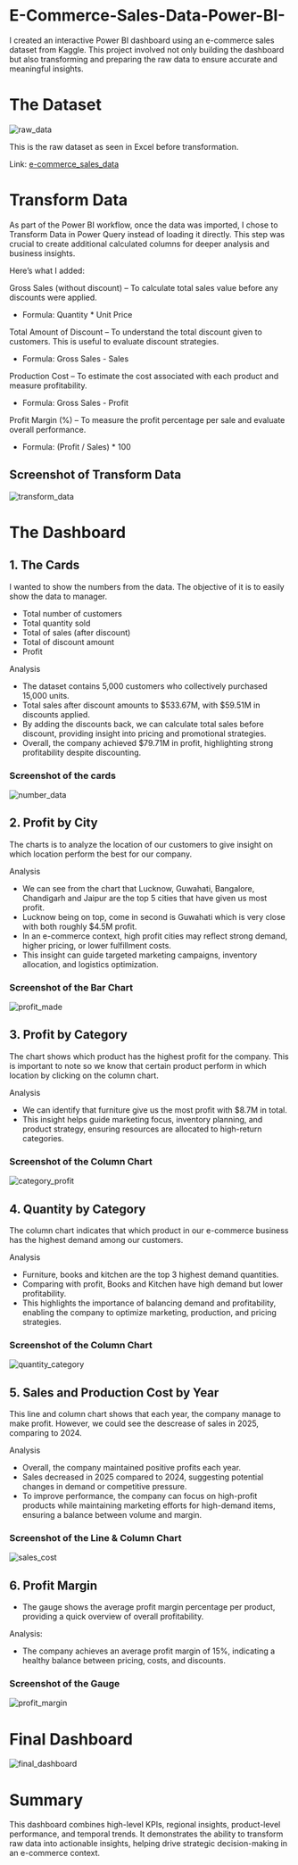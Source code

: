 # E-Commerce-Sales-Data-Power-BI-
I created an interactive Power BI dashboard using an e-commerce sales dataset from Kaggle. This project involved not only building the dashboard but also transforming and preparing the raw data to ensure accurate and meaningful insights.

# The Dataset
![raw_data](raw_data.png)

This is the raw dataset as seen in Excel before transformation.

Link: [e-commerce_sales_data](Ecommerce_Sales_Data_2024_2025.csv)

# Transform Data
As part of the Power BI workflow, once the data was imported, I chose to Transform Data in Power Query instead of loading it directly.
This step was crucial to create additional calculated columns for deeper analysis and business insights.

Here’s what I added:

Gross Sales (without discount) – To calculate total sales value before any discounts were applied.

- Formula: Quantity * Unit Price

Total Amount of Discount – To understand the total discount given to customers. This is useful to evaluate discount strategies.

- Formula: Gross Sales - Sales

Production Cost – To estimate the cost associated with each product and measure profitability.

- Formula: Gross Sales - Profit

Profit Margin (%) – To measure the profit percentage per sale and evaluate overall performance.

- Formula: (Profit / Sales) * 100

## Screenshot of Transform Data
![transform_data](transform_data.png)

# The Dashboard

## 1. The Cards
I wanted to show the numbers from the data. The objective of it is to easily show the data to manager.
- Total number of customers
- Total quantity sold
- Total of sales (after discount)
- Total of discount amount
- Profit

Analysis
- The dataset contains 5,000 customers who collectively purchased 15,000 units.
- Total sales after discount amounts to $533.67M, with $59.51M in discounts applied.
- By adding the discounts back, we can calculate total sales before discount, providing insight into pricing and promotional strategies.
- Overall, the company achieved $79.71M in profit, highlighting strong profitability despite discounting.

### Screenshot of the cards
![number_data](number_data.png)

## 2. Profit by City
The charts is to analyze the location of our customers to give insight on which location perform the best for our company.

Analysis
- We can see from the chart that Lucknow, Guwahati, Bangalore, Chandigarh and Jaipur are the top 5 cities that have given us most profit.
- Lucknow being on top, come in second is Guwahati which is very close with both roughly $4.5M profit.
- In an e-commerce context, high profit cities may reflect strong demand, higher pricing, or lower fulfillment costs.
- This insight can guide targeted marketing campaigns, inventory allocation, and logistics optimization.

### Screenshot of the Bar Chart
![profit_made](profit_made.png)

## 3. Profit by Category
The chart shows which product has the highest profit for the company. This is important to note so we know that certain product perform in which location by clicking on the column chart.

Analysis
- We can identify that furniture give us the most profit with $8.7M in total.
- This insight helps guide marketing focus, inventory planning, and product strategy, ensuring resources are allocated to high-return categories.

### Screenshot of the Column Chart
![category_profit](category_profit2.png)

## 4. Quantity by Category
The column chart indicates that which product in our e-commerce business has the highest demand among our customers.

Analysis
- Furniture, books and kitchen are the top 3 highest demand quantities.
- Comparing with profit, Books and Kitchen have high demand but lower profitability.
- This highlights the importance of balancing demand and profitability, enabling the company to optimize marketing, production, and pricing strategies.

### Screenshot of the Column Chart
![quantity_category](quantity_category.png)

## 5. Sales and Production Cost by Year
This line and column chart shows that each year, the company manage to make profit. However, we could see the descrease of sales in 2025, comparing to 2024.

Analysis
- Overall, the company maintained positive profits each year.
- Sales decreased in 2025 compared to 2024, suggesting potential changes in demand or competitive pressure.
- To improve performance, the company can focus on high-profit products while maintaining marketing efforts for high-demand items, ensuring a balance between volume and margin.

### Screenshot of the Line & Column Chart
![sales_cost](sales_cost.png)

## 6. Profit Margin
- The gauge shows the average profit margin percentage per product, providing a quick overview of overall profitability.

Analysis:
- The company achieves an average profit margin of 15%, indicating a healthy balance between pricing, costs, and discounts.

### Screenshot of the Gauge
![profit_margin](profit_margin.png)

# Final Dashboard
![final_dashboard](final_dashboard.png)

# Summary
This dashboard combines high-level KPIs, regional insights, product-level performance, and temporal trends. It demonstrates the ability to transform raw data into actionable insights, helping drive strategic decision-making in an e-commerce context. 
